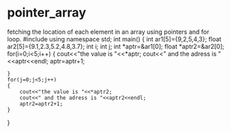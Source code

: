 # pointer_array
fetching the location of each element in an array using pointers and for loop.
#include<iostream>
using namespace std;
int main()
{
    int ar1[5]={9,2,5,4,3};
    float ar2[5]={9.1,2.3,5.2,4.8,3.7};
    int i;
    int j;
    int *aptr=&ar1[0];
    float *aptr2=&ar2[0];
    for(i=0;i<5;i++)
    {
        cout<<"the value is "<<*aptr;
        cout<<" and the adress is "<<aptr<<endl;
        aptr=aptr+1;

    }
    for(j=0;j<5;j++)
    {
        cout<<"the value is "<<*aptr2;
        cout<<" and the adress is "<<aptr2<<endl;
        aptr2=aptr2+1;
    }



}
